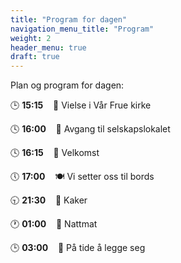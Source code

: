```yaml
---
title: "Program for dagen"
navigation_menu_title: "Program"
weight: 2
header_menu: true
draft: true
---
```


Plan og program for dagen:

🕒 **15:15** &nbsp;&nbsp; 💒 Vielse i Vår Frue kirke

🕓 **16:00** &nbsp;&nbsp; 🚶 Avgang til selskapslokalet

🕓 **16:15** &nbsp;&nbsp; 🍾 Velkomst

🕔 **17:00** &nbsp;&nbsp; 🍽️ Vi setter oss til bords

🕤 **21:30** &nbsp;&nbsp; 🍰 Kaker

🕐 **01:00** &nbsp;&nbsp; 🌭 Nattmat

🕒 **03:00** &nbsp;&nbsp; 🥱 På tide å legge seg
